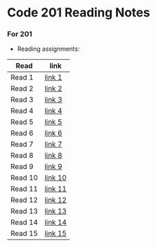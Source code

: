 # Code 201 Reading Notes
### For 201
* Reading assignments:

| Read     | link |
| ----------- | ----------- |
| Read 1     | [link 1](https://slasherme.github.io/reading-notes/class-01)       |
| Read 2     | [link 2](https://slasherme.github.io/reading-notes/class2-2)       |
| Read 3     | [link 3](https://slasherme.github.io/reading-notes/read3)       |
| Read 4     | [link 4]()       |
| Read 5     | [link 5]()       |
| Read 6     | [link 6]()       |
| Read 7     | [link 7]()       |
| Read 8     | [link 8]()       |
| Read 9     | [link 9]()       |
| Read 10    | [link 10]()      |
| Read 11    | [link 11]()      |
| Read 12    | [link 12]()      |
| Read 13    | [link 13]()      |
| Read 14    | [link 14]()      |
| Read 15    | [link 15]()      |

